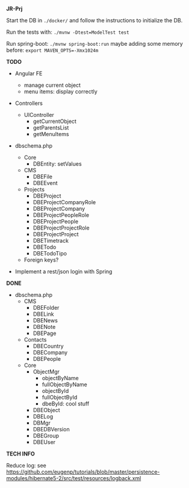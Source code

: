 **JR-Prj**

Start the DB in `./docker/` and follow the instructions to initialize the DB.

Run the tests with: `./mvnw -Dtest=ModelTest test`

Run spring-boot: `./mvnw spring-boot:run`
maybe adding some memory before: `export MAVEN_OPTS=-Xmx1024m`

**TODO**
- Angular FE
  - manage current object
  - menu items: display correctly
- Controllers
  - UIController
    - getCurrentObject
    - getParentsList
    - getMenuItems
- dbschema.php
  - Core
    - DBEntity: setValues
  - CMS
    - DBEFile
    - DBEEvent
  - Projects
    - DBEProject
    - DBEProjectCompanyRole
    - DBEProjectCompany
    - DBEProjectPeopleRole
    - DBEProjectPeople
    - DBEProjectProjectRole
    - DBEProjectProject
    - DBETimetrack
    - DBETodo
    - DBETodoTipo
  - Foreign keys?
    
- Implement a rest/json login with Spring

**DONE**
- dbschema.php
  - CMS
    - DBEFolder
    - DBELink
    - DBENews
    - DBENote
    - DBEPage
  - Contacts
    - DBECountry
    - DBECompany
    - DBEPeople
  - Core
    - ObjectMgr
      - objectByName
      - fullObjectByName
      - objectById
      - fullObjectById
      - dbeById: cool stuff
    - DBEObject
    - DBELog
    - DBMgr
    - DBEDBVersion
    - DBEGroup
    - DBEUser

**TECH INFO**

Reduce log: see https://github.com/eugenp/tutorials/blob/master/persistence-modules/hibernate5-2/src/test/resources/logback.xml
